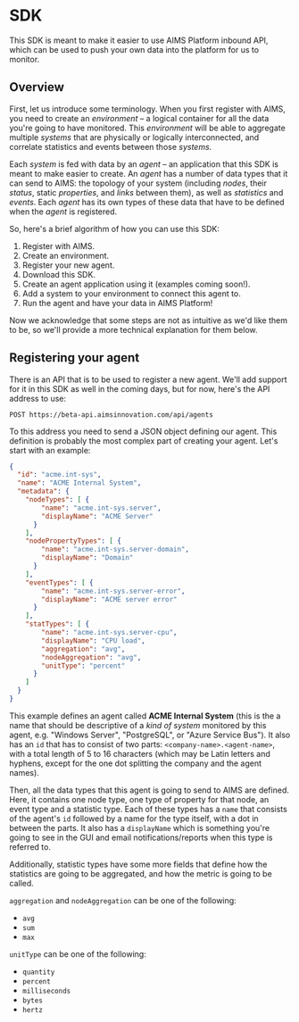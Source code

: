 # SDK

This SDK is meant to make it easier to use AIMS Platform inbound API, which can be used to push your own data into the platform for us to monitor.

## Overview

First, let us introduce some terminology. When you first register with AIMS, you need to create an _environment_ – a logical container for all the data you're going to have monitored. This _environment_ will be able to aggregate multiple _systems_ that are physically or logically interconnected, and correlate statistics and events between those _systems_.

Each _system_ is fed with data by an _agent_ – an application that this SDK is meant to make easier to create. An _agent_ has a number of data types that it can send to AIMS: the topology of your system (including _nodes_, their _status_, static _properties_, and _links_ between them), as well as _statistics_ and _events_. Each _agent_ has its own types of these data that have to be defined when the _agent_ is registered.

So, here's a brief algorithm of how you can use this SDK:

 1. Register with AIMS.
 2. Create an environment.
 3. Register your new agent.
 4. Download this SDK.
 5. Create an agent application using it (examples coming soon!).
 6. Add a system to your environment to connect this agent to.
 7. Run the agent and have your data in AIMS Platform!

Now we acknowledge that some steps are not as intuitive as we'd like them to be, so we'll provide a more technical explanation for them below.

## Registering your agent

There is an API that is to be used to register a new agent. We'll add support for it in this SDK as well in the coming days, but for now, here's the API address to use: 

    POST https://beta-api.aimsinnovation.com/api/agents

To this address you need to send a JSON object defining our agent. This definition is probably the most complex part of creating your agent. Let's start with an example:

```JSON
{
  "id": "acme.int-sys",
  "name": "ACME Internal System",
  "metadata": {
    "nodeTypes": [ {
        "name": "acme.int-sys.server",
        "displayName": "ACME Server"
      }
    ],
    "nodePropertyTypes": [ {
        "name": "acme.int-sys.server-domain",
        "displayName": "Domain"
      }
    ],
    "eventTypes": [ {
        "name": "acme.int-sys.server-error",
        "displayName": "ACME server error"
      }
    ],
    "statTypes": [ {
        "name": "acme.int-sys.server-cpu",
        "displayName": "CPU load",
        "aggregation": "avg",
        "nodeAggregation": "avg",
        "unitType": "percent"
      }
    ]
  }
}
```

This example defines an agent called __ACME Internal System__ (this is the a name that should be descriptive of a _kind of system_ monitored by this agent, e.g. "Windows Server", "PostgreSQL", or "Azure Service Bus"). It also has an `id` that has to consist of two parts: `<company-name>.<agent-name>`, with a total length of 5 to 16 characters (which may be Latin letters and hyphens, except for the one dot splitting the company and the agent names).

Then, all the data types that this agent is going to send to AIMS are defined. Here, it contains one node type, one type of property for that node, an event type and a statistic type. Each of these types has a `name` that consists of the agent's `id` followed by a name for the type itself, with a dot in between the parts. It also has a `displayName` which is something you're going to see in the GUI and email notifications/reports when this type is referred to.

Additionally, statistic types have some more fields that define how the statistics are going to be aggregated, and how the metric is going to be called.

`aggregation` and `nodeAggregation` can be one of the following:

 - `avg`
 - `sum`
 - `max`

`unitType` can be one of the following:

 - `quantity`
 - `percent`
 - `milliseconds`
 - `bytes`
 - `hertz`
